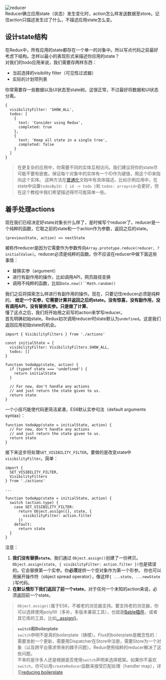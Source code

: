 ![reducer](https://images-na.ssl-images-amazon.com/images/I/A1edVtIyS2L._SX342_.jpg)  
Reducer确立应用state（状态）发生变化时，action怎么样发送数据至store。记住action只描述发生过了什么，不描述应用state怎么变。
## 设计state结构
在Redux中，所有应用的state都存在一个单一的对象中。所以写点代码之前最好考虑下结构。怎样以最小的表现形式来描述你应用的state？  
对我们的todo应用来说，我们需要存两样东西：
- 当前选择的visibility filter（可见性过滤器）
- 实际的计划项列表

你常需要存一些数据以及UI状态至state树。这很正常，不过最好将数据和UI状态分离。
```
{
  visibilityFilter: 'SHOW_ALL',
  todos: [
    {
      text: 'Consider using Redux',
      completed: true
    },
    {
      text: 'Keep all state in a single tree',
      completed: false
    }
  ]
}
```
> 在更复杂的应用中，你需要不同的实体互相访问。我们建议将你的state尽可能不要有嵌套。保证每个对象中的实体有一个ID作为键值，用这个ID来指向这个实体。
这种方法在[普通化](https://github.com/paularmstrong/normalizr)文档中有具体描述。比如示例应用中，在state中设置`todosById: { id -> todo }`和
`todos: array<id>`会更好，但在这个教程中我们希望描述得尽可能简单一些。
## 着手处理actions
现在我们已经决定好state对象长什么样了，是时候写个reducer了。reducer是一个纯粹的函数，它取之前的state和一个action作为参数，返回之后的state。
```
(previousState, action) => nextState
```
被称作reducer是因为它需要作为参数传向`Array.prototype.reduce(reducer, ?initialValue)`。reducer必须是纯粹的函数。你不应该在reducer中做下面这些事情：
- 替换实参（argument）
- 进行有副作用的操作，比如调用API，网页路径变换
- 调用不纯粹的函数，比如`Date.now()``Math.random()`

我们之后将探索怎么样进行有副作用的操作。现在，只要记住reducer必须是纯粹的。
**给定一个实参，它需要计算并返回之后的state。没有惊喜，没有副作用，没有调用API，没有替换实参。只是做了计算**。  
懂了这点之后，我们将开始用之前写的action来学写reducer。  
首先明确初始state。Redux初次调用reducer时state默认为`undefined`。这是我们返回应用初始state的机会。
```
import { VisibilityFilters } from './actions'

const initialState = {
  visibilityFilter: VisibilityFilters.SHOW_ALL,
  todos: []
}

function todoApp(state, action) {
  if (typeof state === 'undefined') {
    return initialState
  }

  // For now, don't handle any actions
  // and just return the state given to us.
  return state
}
```
一个小技巧能使代码更简洁紧凑，ES6默认实参句法（default arguments syntax）：
```
function todoApp(state = initialState, action) {
  // For now, don't handle any actions
  // and just return the state given to us.
  return state
}
```
接下来这步将处理`SET_VISIBILITY_FILTER`。要做的是改变state中`visibilityFilter`。简单：
```
import {
  SET_VISIBILITY_FILTER,
  VisibilityFilters
} from './actions'

...

function todoApp(state = initialState, action) {
  switch (action.type) {
    case SET_VISIBILITY_FILTER:
      return Object.assign({}, state, {
        visibilityFilter: action.filter
      })
    default:
      return state
  }
}
```
注意：  
1. **我们没有替换`state`**。我们通过 `Object.assign()`创建了一份拷贝。
`Object.assign(state, { visibilityFilter: action.filter })`也是错误的。它会替换第一个实参。你**必须**提供一个空对象作为第一个形参。
你也可以用展开操作符（object spread operator），像这样`{ ...state, ...newState }`写代码。
2. **在默认情形下我们返回了前一个state**。对于任何一个未知的action来说，必须返回前一个state。
> `Object.assign()`属于ES6，不被老的浏览器支持。要支持老的浏览器，你可以选择使用polyfill（多补，多版本兼容工具），也就是[Bable插件](https://www.npmjs.com/package/babel-plugin-transform-object-assign)，或者其它库的工具，比如[_.assign()](https://lodash.com/docs#assign)。

>**`switch`和Boilerplate**  
`switch`申明不是真的boilerplate（铸模）。Flux的boilerplate是概念性的：需要发射一个更新，需要用Dispatcher在Store中注册，需要Store为一个对象（以及跨平台需求带来的棘手问题）。Redux使用纯粹的reducer解决了这些问题。  
不幸的是许多人还是根据是否使用`switch`声明来选择框架。如果你不喜欢`switch`，你可以用`createReducer`函数来接受匹配处理（handler map），详见[reducing boilerplate](https://redux.js.org/recipes/reducing-boilerplate#reducers)
